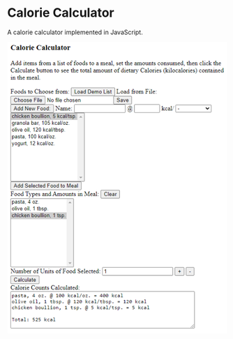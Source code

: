 Calorie Calculator
==================

A calorie calculator implemented in JavaScript.

<img src="Screenshot.png" />